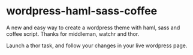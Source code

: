wordpress-haml-sass-coffee
==========================

A new and easy way to create a wordpress theme with haml, sass and coffee script. Thanks for middleman, watchr and thor.

Launch a thor task, and follow your changes in your live wordpress page.
